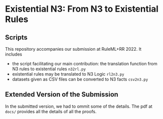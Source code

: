 # Existential N3: From N3 to Existential Rules

## Scripts
This repository accompanies our submission at RuleML+RR 2022. It includes
+ the script facilitating our main contribution: the translation function from N3 rules to existential rules `n32rl.py`
+ existential rules may be translated to N3 Logic `rl2n3.py`
+ datasets given as CSV files can be converted to N3 facts `csv2n3.py`

## Extended Version of the Submission
In the submitted version, we had to ommit some of the details. The pdf at `docs/` provides all the details of all the proofs.

